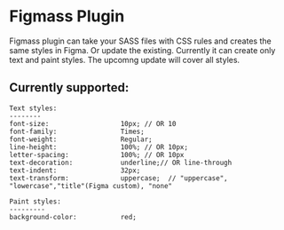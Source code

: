 # Figmass Plugin

Figmass plugin can take your SASS files with CSS rules and creates the same styles in Figma. Or update the existing.
Currently it can create only text and paint styles. The upcomng update will cover all styles.

## Currently supported:

```
Text styles:
--------
font-size:                  10px; // OR 10
font-family:                Times;
font-weight:                Regular;
line-height:                100%; // OR 10px;
letter-spacing:             100%; // OR 10px  
text-decoration:            underline;// OR line-through  
text-indent:                32px;
text-transform:             uppercase;  // "uppercase", "lowercase","title"(Figma custom), "none"

Paint styles:
---------
background-color:           red;
```
